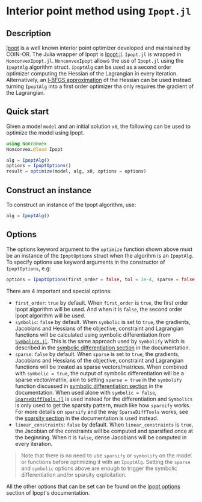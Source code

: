 # Interior point method using `Ipopt.jl`

## Description

[Ipopt](https://coin-or.github.io/Ipopt) is a well known interior point optimizer developed and maintained by COIN-OR. The Julia wrapper of Ipopt is [Ipopt.jl](https://github.com/jump-dev/Ipopt.jl). `Ipopt.jl` is wrapped in `NonconvexIpopt.jl`. `NonconvexIpopt` allows the use of `Ipopt.jl` using the `IpoptAlg` algorithm struct. `IpoptAlg` can be used as a second order optimizer computing the Hessian of the Lagrangian in every iteration. Alternatively, an [l-BFGS approximation](https://en.wikipedia.org/wiki/Limited-memory_BFGS) of the Hessian can be used instead turning `IpoptAlg` into a first order optimizer tha only requires the gradient of the Lagrangian.

## Quick start

Given a model `model` and an initial solution `x0`, the following can be used to optimize the model using Ipopt.
```julia
using Nonconvex
Nonconvex.@load Ipopt

alg = IpoptAlg()
options = IpoptOptions()
result = optimize(model, alg, x0, options = options)
```

## Construct an instance

To construct an instance of the Ipopt algorithm, use:
```julia
alg = IpoptAlg()
```

## Options

The options keyword argument to the `optimize` function shown above must be an instance of the `IpoptOptions` struct when the algorihm is an `IpoptAlg`. To specify options use keyword arguments in the constructor of `IpoptOptions`, e.g:
```julia
options = IpoptOptions(first_order = false, tol = 1e-4, sparse = false, symbolic = false)
```
There are 4 important and special options:
- `first_order`: `true` by default. When `first_order` is `true`, the first order Ipopt algorithm will be used. And when it is `false`, the second order Ipopt algorithm will be used.
- `symbolic`: `false` by default. When `symbolic` is set to `true`, the gradients, Jacobians and Hessians of the objective, constraint and Lagrangian functions will be calculated using symbolic differentiation from [`Symbolics.jl`](https://github.com/JuliaSymbolics/Symbolics.jl). This is the same approach used by `symbolify` which is described in the [symbolic differentiation section](../gradients/symbolic.md) in the documentation.
- `sparse`: `false` by default. When `sparse` is set to `true`, the gradients, Jacobians and Hessians of the objective, constraint and Lagrangian functions will be treated as sparse vectors/matrices. When combined with `symbolic = true`, the output of symbolic differentiation will be a sparse vector/matrix, akin to setting `sparse = true` in the `symbolify` function discussed in [symbolic differentiation section](../gradients/symbolic.md) in the documentation. When used alone with `symbolic = false`, [`SparseDiffTools.jl`](https://github.com/JuliaDiff/SparseDiffTools.jl) is used instead for the differentiation and `Symbolics` is only used to get the sparsity pattern, much like how `sparsify` works. For more details on `sparsify` and the way `SparseDiffTools` works, see the [sparsity section](../gradients/sparse.md) in the documentation is used instead.
- `linear_constraints`:  `false` by default. When `linear_constraints` is `true`, the Jacobian of the constraints will be computed and sparsified once at the beginning. When it is `false`, dense Jacobians will be computed in every iteration.

> Note that there is no need to use `sparsify` or `symbolify` on the model or functions before optimizing it with an `IpoptAlg`. Setting the `sparse` and `symbolic` options above are enough to trigger the symbolic differentiation and/or sparsity exploitation.

All the other options that can be set can be found on the [Ipopt options](https://coin-or.github.io/Ipopt/OPTIONS.html) section of Ipopt's documentation.
